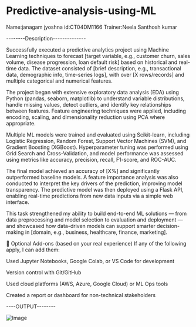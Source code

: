 # Predictive-analysis-using-ML

Name:janagam jyoshna 
id:CT04DM1166 
Trainer:Neela Santhosh kumar






--------Description--------------


Successfully executed a predictive analytics project using Machine Learning techniques to forecast [target variable, e.g., customer churn, sales volume, disease progression, loan default risk] based on historical and real-time data. The dataset consisted of [brief description, e.g., transactional data, demographic info, time-series logs], with over [X rows/records] and multiple categorical and numerical features.

The project began with extensive exploratory data analysis (EDA) using Python (pandas, seaborn, matplotlib) to understand variable distributions, handle missing values, detect outliers, and identify key relationships between features. Feature engineering techniques were applied, including encoding, scaling, and dimensionality reduction using PCA where appropriate.

Multiple ML models were trained and evaluated using Scikit-learn, including Logistic Regression, Random Forest, Support Vector Machines (SVM), and Gradient Boosting (XGBoost). Hyperparameter tuning was performed using Grid Search and Cross-Validation, and model performance was assessed using metrics like accuracy, precision, recall, F1-score, and ROC-AUC.

The final model achieved an accuracy of [X%] and significantly outperformed baseline models. A feature importance analysis was also conducted to interpret the key drivers of the prediction, improving model transparency. The predictive model was then deployed using a Flask API, enabling real-time predictions from new data inputs via a simple web interface.

This task strengthened my ability to build end-to-end ML solutions — from data preprocessing and model selection to evaluation and deployment — and showcased how data-driven models can support smarter decision-making in [domain, e.g., business, healthcare, finance, marketing].

📌 Optional Add-ons (based on your real experience)
If any of the following apply, I can add them:

Used Jupyter Notebooks, Google Colab, or VS Code for development

Version control with Git/GitHub

Used cloud platforms (AWS, Azure, Google Cloud) or ML Ops tools

Created a report or dashboard for non-technical stakeholders




----OUTPUT--------


![Image](https://github.com/user-attachments/assets/9819f755-f95a-4d1e-9599-a26e2d4e2166)
